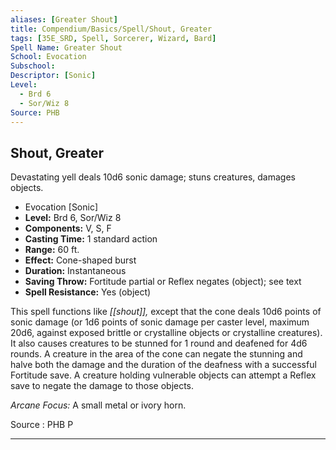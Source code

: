 ```yaml
---
aliases: [Greater Shout]
title: Compendium/Basics/Spell/Shout, Greater
tags: [35E_SRD, Spell, Sorcerer, Wizard, Bard]
Spell Name: Greater Shout
School: Evocation
Subschool: 
Descriptor: [Sonic]
Level:
  - Brd 6
  - Sor/Wiz 8
Source: PHB
---
```



## Shout, Greater

Devastating yell deals 10d6 sonic damage; stuns creatures, damages objects.

*   Evocation [Sonic]
*   **Level:** Brd 6, Sor/Wiz 8
*   **Components:** V, S, F
*   **Casting Time:** 1 standard action
*   **Range:** 60 ft.
*   **Effect:** Cone-shaped burst
*   **Duration:** Instantaneous
*   **Saving Throw:** Fortitude partial or Reflex negates (object); see text
*   **Spell Resistance:** Yes (object)

This spell functions like <i>[[shout]],</i> except that the cone deals 10d6 points of sonic damage (or 1d6 points of sonic damage per caster level, maximum 20d6, against exposed brittle or crystalline objects or crystalline creatures). It also causes creatures to be stunned for 1 round and deafened for 4d6 rounds. A creature in the area of the cone can negate the stunning and halve both the damage and the duration of the deafness with a successful Fortitude save. A creature holding vulnerable objects can attempt a Reflex save to negate the damage to those objects.

<i>Arcane Focus:</i> A small metal or ivory horn.

Source : PHB P

---
